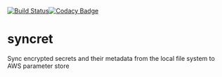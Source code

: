 [![Build Status](https://travis-ci.com/energyhub/syncret.svg?token=6cjLqNNpxhcANoBNSgPt&branch=master)](https://travis-ci.com/energyhub/syncret)[![Codacy Badge](https://api.codacy.com/project/badge/Grade/59d3c3383b80449cbce990aba07ea929)](https://www.codacy.com?utm_source=github.com&amp;utm_medium=referral&amp;utm_content=energyhub/syncret&amp;utm_campaign=Badge_Grade)

# syncret

Sync encrypted secrets and their metadata from the local file system to AWS parameter store

